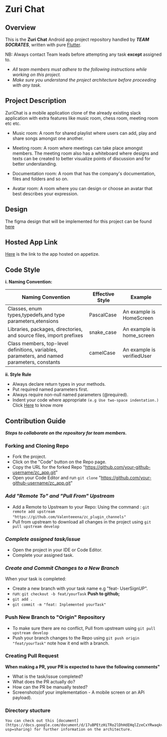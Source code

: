  # Zuri Chat
  ## Overview 
  This is the **Zuri Chat** Android app project repository handled by **_TEAM SOCRATES_**, written with pure [Flutter](https://flutter.dev/).
  
  NB: Always contact Team leads before attempting any task **except** assigned to.
  
  - _All team members must adhere to the following instructions while working on this project._
  - _Make sure you understand the project architecture before proceeding with any task._
  
  ## Project Description
  ZuriChat is a mobile application clone of the already existing slack application with extra features like music room, chess room, meeting room etc etc.

  - Music room: A room for shared playlist where users can add, play and share songs amongst one another.

  - Meeting room: A room where meetings can take place amongst members. The meeting room also has a whiteboard where designs and texts can be created to better visualize points of discussion and for better understanding.

  - Documentation room: A room that has the company's documentation, files and folders and so on.

  - Avatar room: A room where you can design or choose an avatar that best describes your expression.

  ## Design 
   The figma design that will be implemented for this project can be found [here](https://www.figma.com/file/saBcjIyDJaQd4LPN12mY4x/Team-Socrates---Mobile?node-id=79%3A18362) 

   ## Hosted App Link
   [Here](https://appetize.io/app/01maqa9k0b50p27nvh22dca3d0) is the link to the app hosted on appetize.

  ## Code Style
  **i. Naming Convention:**

|Naming Convention|Effective Style|Example|   
|-----------------|---------------|-------|
|Classes, enum types,typedefs,and type parameters,etensions|PascalCase|An example is HomeScreen|
|Libraries, packages, directories, and source files, import prefixes|snake_case|An example is home_screen|
|Class members, top-level definitions, variables, parameters, and named parameters, constants|camelCase|An example is verifiedUser|


   
  **ii. Style Rule**
   * Always declare return types in your methods.
   * Put required named parameters first.
   * Always require non-null named parameters (@required).
   * Indent your code where appropriate `(e.g Use two-space indentation.)`
       Click [Here](https://docs.google.com/document/d/1kgVwGVgKrMXKgxuMowgqsBkFXsJdli-4Zl-oP_NZFoI/edit "Github home") to know more
   
 
  ## Contribution Guide
  **_Steps to collaborate on the repository for team members._**
  ### Forking and Cloning Repo
  * Fork the project.  
  * Click on the "Code" button on the Repo page.
  * Copy the URL for the forked Repo "https://github.com/your-github-username/zc_app.git"
  * Open your Code Editor and  run `git clone` "https://github.com/your-github-username/zc_app.git"
  
  ### _Add "Remote To" and "Pull From" Upstream_
  * Add a Remote to Upstream to your Repo:
      Using the command : `git remote add upstream` ` "https://github.com/Valenteeena/zc_plugin_channels" ` 
  * Pull from upstream to download all changes in the project using `git pull upstream develop`


  ### _Complete assigned task/issue_
  * Open the project in your IDE or Code Editor.
  * Complete your assigned task.


  ### _Create and Commit Changes to a New Branch_
  When your task is completed:
  * Create a new branch with your task name e.g "feat- UserSignUP". 
  * run: `git checkout -b feat/yourTask`
  **Push to github;**
  * `git add .`
  * `git commit -m "feat: Inplemented yourTask"`
  
  ### Push New Branch to "Origin" Repository
  * To make sure there are no conflict, Pull from upstream using `git pull upstream develop`
  * Push your branch changes to the Repo using `git push origin "feat/yourTask"` note how it end with a branch.

  ### Creating Pull Request
  **When making a PR, your PR is expected to have the following comments"**
  * What is the task/issue completed?
  * What does the PR actually do?
  * How can the PR be manually tested?
  * Screenshots(of your implementation - A mobile screen or an APi payload). 


  ### Directory stucture
    You can check out this [document](https://docs.google.com/document/d/17uBPEtzHiTRo2lDhHdEHqlZzeCxYRwaqkvHIc9VluNE/edit?usp=sharing) for further information on the architecture.
